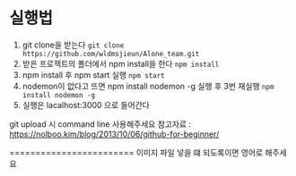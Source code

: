 실행법
==============
1. git clone을 받는다
`git clone https://github.com/wldmsjieun/Alone_team.git`
2. 받은 프로젝트의 폴더에서 npm install을 한다
`npm install`
3. npm install 후 npm start 실행
`npm start`
4. nodemon이 없다고 뜨면 npm install nodemon -g 실행 후 3번 재실행
`npm install nodemon -g`
5. 실행은 lacalhost:3000 으로 들어간다

git upload 시 command line 사용해주세요
참고자료 : https://nolboo.kim/blog/2013/10/06/github-for-beginner/

========================
이미지 파일 넣을 떄 되도록이면 영어로 해주세요
